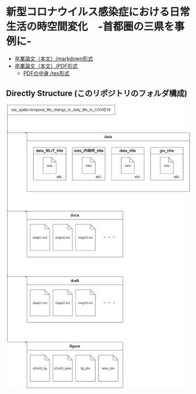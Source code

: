# 新型コロナウイルス感染症における日常生活の時空間変化　-首都圏の三県を事例に-

- [卒業論文（本文）/markdown形式](./docs/卒業論文.md)  
- [卒業論文（本文）/PDF形式](./out/article_spatio-temporal_life_change_in_daily_life_in_COVID19.pdf)
  - [PDFの中身 /tex形式](./article_spatio-temporal_life_change_in_daily_life_in_COVID19.tex)

## Directly Structure (このリポジトリのフォルダ構成)

![directly structure](./figure/fig_structuring_directly.png)

